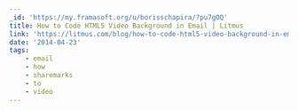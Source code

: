 ```yaml
---
_id: 'https://my.framasoft.org/u/borisschapira/?pu7gOQ'
title: How to Code HTML5 Video Background in Email | Litmus
link: 'https://litmus.com/blog/how-to-code-html5-video-background-in-email'
date: '2014-04-23'
tags:
    - email
    - how
    - sharemarks
    - to
    - video
---
```


<div class="markdown"><p></p></div>
